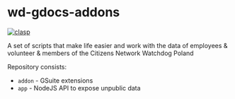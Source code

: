 # wd-gdocs-addons

[![clasp](https://img.shields.io/badge/built%20with-clasp-4285f4.svg)](https://github.com/google/clasp)

A set of scripts that make life easier and work with the data of employees & volunteer & members of the Citizens Network Watchdog Poland

Repository consists:

* ```addon``` - GSuite extensions
* ```app``` - NodeJS API to expose unpublic data
